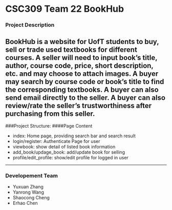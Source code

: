 # CSC309 Team 22 BookHub

### Project Description

BookHub is a website for UofT students to buy, sell or trade used textbooks for different courses. A seller will need to input book’s title, author, course code, price, short description, etc. and may choose to attach images. A buyer may search by course code or book’s title to find the corresponding textbooks. A buyer can also send email directly to the seller. A buyer can also review/rate the seller’s trustworthiness after purchasing from this seller.
---
###Project Structure:
####Page Content
* index: Home page, providing search bar and search result
* login/register: Authenticate Page for user
* viewbook: show detail of listed book information
* add_book/updage_book: add/update book for selling
* profile/edit_profile: show/edit profile for logged in user


---
### Developement Team
* Yuxuan Zhang
* Yanrong Wang
* Shaocong Cheng
* Erhao Chen
